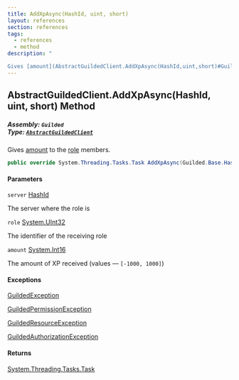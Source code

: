 ```yaml
---
title: AddXpAsync(HashId, uint, short)
layout: references
section: references
tags:
  - references
  - method
description: "

Gives [amount](AbstractGuildedClient.AddXpAsync(HashId,uint,short)#Guilded.AbstractGuildedClient.AddXpAsync(Guilded.Base.HashId,uint,short).amount 'Guilded.AbstractGuildedClient.AddXpAsync(Guilded.Base.HashId, uint, short).amount') to the [role](AbstractGuildedClient.AddXpAsync(HashId,uint,short)#Guilded.AbstractGuildedClient.AddXpAsync(Guilded.Base.HashId,uint,short).role 'Guilded.AbstractGuildedClient.AddXpAsync(Guilded.Base.HashId, uint, short).role') members."
---
```


## AbstractGuildedClient.AddXpAsync(HashId, uint, short) Method
##### **Assembly:** `Guilded`<br/>**Type:** [`AbstractGuildedClient`](AbstractGuildedClient 'Guilded.AbstractGuildedClient')

Gives [amount](AbstractGuildedClient.AddXpAsync(HashId,uint,short)#Guilded.AbstractGuildedClient.AddXpAsync(Guilded.Base.HashId,uint,short).amount 'Guilded.AbstractGuildedClient.AddXpAsync(Guilded.Base.HashId, uint, short).amount') to the [role](AbstractGuildedClient.AddXpAsync(HashId,uint,short)#Guilded.AbstractGuildedClient.AddXpAsync(Guilded.Base.HashId,uint,short).role 'Guilded.AbstractGuildedClient.AddXpAsync(Guilded.Base.HashId, uint, short).role') members.

```csharp
public override System.Threading.Tasks.Task AddXpAsync(Guilded.Base.HashId server, uint role, short amount);
```
#### Parameters

<a name='Guilded.AbstractGuildedClient.AddXpAsync(Guilded.Base.HashId,uint,short).server'></a>

`server` [HashId](HashId 'Guilded.Base.HashId')

The server where the role is

<a name='Guilded.AbstractGuildedClient.AddXpAsync(Guilded.Base.HashId,uint,short).role'></a>

`role` [System.UInt32](https://docs.microsoft.com/en-us/dotnet/api/System.UInt32 'System.UInt32')

The identifier of the receiving role

<a name='Guilded.AbstractGuildedClient.AddXpAsync(Guilded.Base.HashId,uint,short).amount'></a>

`amount` [System.Int16](https://docs.microsoft.com/en-us/dotnet/api/System.Int16 'System.Int16')

The amount of XP received (values — `[-1000, 1000]`)

#### Exceptions

[GuildedException](GuildedException 'Guilded.Base.GuildedException')

[GuildedPermissionException](GuildedPermissionException 'Guilded.Base.GuildedPermissionException')

[GuildedResourceException](GuildedResourceException 'Guilded.Base.GuildedResourceException')

[GuildedAuthorizationException](GuildedAuthorizationException 'Guilded.Base.GuildedAuthorizationException')

#### Returns
[System.Threading.Tasks.Task](https://docs.microsoft.com/en-us/dotnet/api/System.Threading.Tasks.Task 'System.Threading.Tasks.Task')
